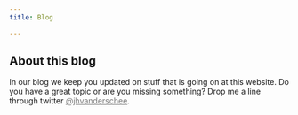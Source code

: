 ```yaml
---
title: Blog

---
```

## About this blog

In our blog we keep you updated on stuff that is going on at this website. Do you have a great topic or are you missing something? Drop me a line through twitter <a href="https://twitter.com/jhvanderschee" target="_blank" style="color: #777777;">@jhvanderschee</a>. 